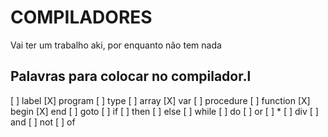 # COMPILADORES

Vai ter um trabalho aki, por enquanto não tem nada

## Palavras para colocar no compilador.l

[ ] label
[X] program
[ ] type
[ ] array
[X] var
[ ] procedure
[ ] function
[X] begin
[X] end
[ ] goto
[ ] if
[ ] then
[ ] else
[ ] while
[ ] do
[ ] or
[ ] *
[ ] div
[ ] and
[ ] not
[ ] of
